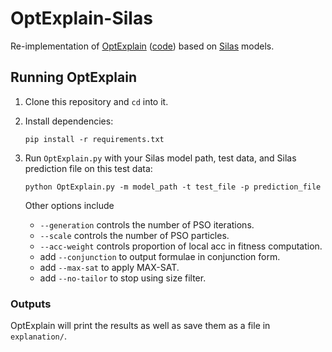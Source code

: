 # OptExplain-Silas

Re-implementation of [OptExplain](https://arxiv.org/abs/2103.02191) ([code](https://github.com/GreeenZhang/OptExplain)) based on [Silas](https://www.depintel.com/) models.

## Running OptExplain

1. Clone this repository and `cd` into it.

2. Install dependencies:

    ```shell
    pip install -r requirements.txt
    ```

3. Run `OptExplain.py` with your Silas model path, test data, and Silas prediction file on this test data:
    ```shell
    python OptExplain.py -m model_path -t test_file -p prediction_file
    ```

    Other options include

    - `--generation` controls the number of PSO iterations.
    - `--scale` controls the number of PSO particles.
    - `--acc-weight` controls proportion of local acc in fitness computation.
    - add `--conjunction` to output formulae in conjunction form.
    - add `--max-sat` to apply MAX-SAT.
    - add `--no-tailor` to stop using size filter.

### Outputs

OptExplain will print the results as well as save them as a file in `explanation/`.

